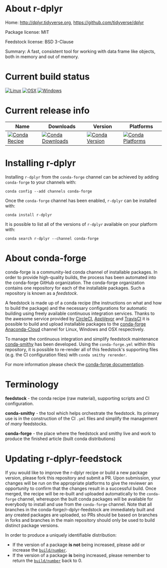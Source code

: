 About r-dplyr
=============

Home: http://dplyr.tidyverse.org, https://github.com/tidyverse/dplyr

Package license: MIT

Feedstock license: BSD 3-Clause

Summary: A fast, consistent tool for working with data frame like objects, both in memory and out of memory.



Current build status
====================

[![Linux](https://img.shields.io/circleci/project/github/conda-forge/r-dplyr-feedstock/master.svg?label=Linux)](https://circleci.com/gh/conda-forge/r-dplyr-feedstock)
[![OSX](https://img.shields.io/travis/conda-forge/r-dplyr-feedstock/master.svg?label=macOS)](https://travis-ci.org/conda-forge/r-dplyr-feedstock)
[![Windows](https://img.shields.io/appveyor/ci/conda-forge/r-dplyr-feedstock/master.svg?label=Windows)](https://ci.appveyor.com/project/conda-forge/r-dplyr-feedstock/branch/master)

Current release info
====================

| Name | Downloads | Version | Platforms |
| --- | --- | --- | --- |
| [![Conda Recipe](https://img.shields.io/badge/recipe-r--dplyr-green.svg)](https://anaconda.org/conda-forge/r-dplyr) | [![Conda Downloads](https://img.shields.io/conda/dn/conda-forge/r-dplyr.svg)](https://anaconda.org/conda-forge/r-dplyr) | [![Conda Version](https://img.shields.io/conda/vn/conda-forge/r-dplyr.svg)](https://anaconda.org/conda-forge/r-dplyr) | [![Conda Platforms](https://img.shields.io/conda/pn/conda-forge/r-dplyr.svg)](https://anaconda.org/conda-forge/r-dplyr) |

Installing r-dplyr
==================

Installing `r-dplyr` from the `conda-forge` channel can be achieved by adding `conda-forge` to your channels with:

```
conda config --add channels conda-forge
```

Once the `conda-forge` channel has been enabled, `r-dplyr` can be installed with:

```
conda install r-dplyr
```

It is possible to list all of the versions of `r-dplyr` available on your platform with:

```
conda search r-dplyr --channel conda-forge
```


About conda-forge
=================

conda-forge is a community-led conda channel of installable packages.
In order to provide high-quality builds, the process has been automated into the
conda-forge GitHub organization. The conda-forge organization contains one repository
for each of the installable packages. Such a repository is known as a *feedstock*.

A feedstock is made up of a conda recipe (the instructions on what and how to build
the package) and the necessary configurations for automatic building using freely
available continuous integration services. Thanks to the awesome service provided by
[CircleCI](https://circleci.com/), [AppVeyor](http://www.appveyor.com/)
and [TravisCI](https://travis-ci.org/) it is possible to build and upload installable
packages to the [conda-forge](https://anaconda.org/conda-forge)
[Anaconda-Cloud](http://docs.anaconda.org/) channel for Linux, Windows and OSX respectively.

To manage the continuous integration and simplify feedstock maintenance
[conda-smithy](http://github.com/conda-forge/conda-smithy) has been developed.
Using the ``conda-forge.yml`` within this repository, it is possible to re-render all of
this feedstock's supporting files (e.g. the CI configuration files) with ``conda smithy rerender``.

For more information please check the [conda-forge documentation](https://conda-forge.org/docs/).

Terminology
===========

**feedstock** - the conda recipe (raw material), supporting scripts and CI configuration.

**conda-smithy** - the tool which helps orchestrate the feedstock.
                   Its primary use is in the construction of the CI ``.yml`` files
                   and simplify the management of *many* feedstocks.

**conda-forge** - the place where the feedstock and smithy live and work to
                  produce the finished article (built conda distributions)


Updating r-dplyr-feedstock
==========================

If you would like to improve the r-dplyr recipe or build a new
package version, please fork this repository and submit a PR. Upon submission,
your changes will be run on the appropriate platforms to give the reviewer an
opportunity to confirm that the changes result in a successful build. Once
merged, the recipe will be re-built and uploaded automatically to the
`conda-forge` channel, whereupon the built conda packages will be available for
everybody to install and use from the `conda-forge` channel.
Note that all branches in the conda-forge/r-dplyr-feedstock are
immediately built and any created packages are uploaded, so PRs should be based
on branches in forks and branches in the main repository should only be used to
build distinct package versions.

In order to produce a uniquely identifiable distribution:
 * If the version of a package **is not** being increased, please add or increase
   the [``build/number``](http://conda.pydata.org/docs/building/meta-yaml.html#build-number-and-string).
 * If the version of a package **is** being increased, please remember to return
   the [``build/number``](http://conda.pydata.org/docs/building/meta-yaml.html#build-number-and-string)
   back to 0.